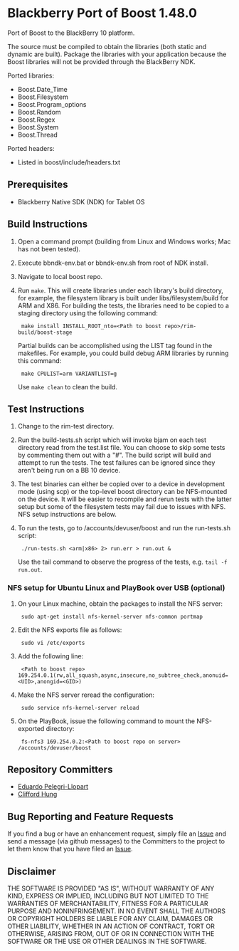 # Blackberry Port of Boost 1.48.0

Port of Boost to the BlackBerry 10 platform.

The source must be compiled to obtain the libraries (both static and dynamic are built). Package the libraries with your application because the Boost libraries will not be provided through the BlackBerry NDK.

Ported libraries:

- Boost.Date_Time
- Boost.Filesystem
- Boost.Program_options
- Boost.Random
- Boost.Regex
- Boost.System
- Boost.Thread

Ported headers:

- Listed in boost/include/headers.txt

## Prerequisites

- Blackberry Native SDK (NDK) for Tablet OS

## Build Instructions

1. Open a command prompt (building from Linux and Windows works; Mac has not been tested).
2. Execute bbndk-env.bat or bbndk-env.sh from root of NDK install.
3. Navigate to local boost repo.
4. Run `make`. This will create libraries under each library's build directory, for example, the filesystem library is built under libs/filesystem/build for ARM and X86. For building the tests, the libraries need to be copied to a staging directory using the following command:

        make install INSTALL_ROOT_nto=<Path to boost repo>/rim-build/boost-stage

    Partial builds can be accomplished using the LIST tag found in the makefiles. For example, you could build debug ARM libraries by running this command:

        make CPULIST=arm VARIANTLIST=g

    Use `make clean` to clean the build.

## Test Instructions

1. Change to the rim-test directory.
2. Run the build-tests.sh script which will invoke bjam on each test directory read from the test.list file. You can choose to skip some tests by commenting them out with a "#". The build script will build and attempt to run the tests. The test failures can be ignored since they aren't being run on a BB 10 device.
3. The test binaries can either be copied over to a device in development mode (using scp) or the top-level boost directory can be NFS-mounted on the device. It will be easier to recompile and rerun tests with the latter setup but some of the filesystem tests may fail due to issues with NFS. NFS setup instructions are below.
4. To run the tests, go to /accounts/devuser/boost and run the run-tests.sh script:

        ./run-tests.sh <arm|x86> 2> run.err > run.out &

    Use the tail command to observe the progress of the tests, e.g. `tail -f run.out`.

### NFS setup for Ubuntu Linux and PlayBook over USB (optional)

1. On your Linux machine, obtain the packages to install the NFS server:

        sudo apt-get install nfs-kernel-server nfs-common portmap

2. Edit the NFS exports file as follows:

        sudo vi /etc/exports

3. Add the following line:

        <Path to boost repo> 169.254.0.1(rw,all_squash,async,insecure,no_subtree_check,anonuid=<UID>,anongid=<GID>)

4. Make the NFS server reread the configuration:

        sudo service nfs-kernel-server reload

5. On the PlayBook, issue the following command to mount the NFS-exported directory:

        fs-nfs3 169.254.0.2:<Path to boost repo on server> /accounts/devuser/boost

## Repository Committers

* [Eduardo Pelegri-Llopart](https://github.com/pelegri)
* [Clifford Hung](https://github.com/hungc)


## Bug Reporting and Feature Requests

If you find a bug or have an enhancement request, simply file an [Issue](https://github.com/blackberry/Boost/issues) and send a message (via github messages) to the Committers to the project to let them know that you have filed an [Issue](https://github.com/blackberry/Boost/issues).

## Disclaimer

THE SOFTWARE IS PROVIDED "AS IS", WITHOUT WARRANTY OF ANY KIND, EXPRESS OR IMPLIED, INCLUDING BUT NOT LIMITED TO THE WARRANTIES OF MERCHANTABILITY, FITNESS FOR A PARTICULAR PURPOSE AND NONINFRINGEMENT. IN NO EVENT SHALL THE AUTHORS OR COPYRIGHT HOLDERS BE LIABLE FOR ANY CLAIM, DAMAGES OR OTHER LIABILITY, WHETHER IN AN ACTION OF CONTRACT, TORT OR OTHERWISE, ARISING FROM, OUT OF OR IN CONNECTION WITH THE SOFTWARE OR THE USE OR OTHER DEALINGS IN THE SOFTWARE.
